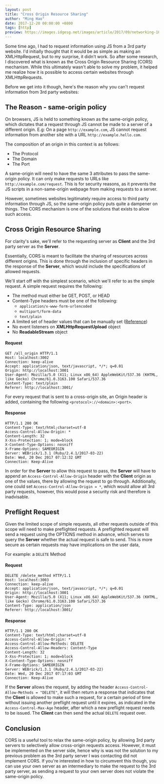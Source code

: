 ```yaml
---
layout: post
title: "Cross Origin Resource Sharing"
author: "Ming Hao"
date: 2017-12-20 00:00:00 +0800
tags: [http]
preview: https://images.idgesg.net/images/article/2017/09/networking-100735059-large.jpg
---
```



Some time ago, I had to request information using JS from a 3rd party website. I'd initially thought that it would be as simple as making an XMLHttpRequest, but to my surprise, it didn't work. So after some research, I discovered what is known as the Cross Origin Resource Sharing (CORS) mechanism. While this ultimately wasn't able to solve my problem, it helped me realize how it is possible to access certain websites through XMLHttpRequests. 

Before we get into it though, here's the reason why you can't request information from 3rd party websites:

## The Reason - same-origin policy
On browsers, JS is held to something known as the same-origin policy, which dictates that a request through JS cannot be made to a server of a different origin. E.g: On a page `http://example.com`, JS cannot request information from another site with a URL `http://example.hello.com`. 

The composition of an origin in this context is as follows: 

+ The Protocol
+ The Domain
+ The Port

 A same-origin will need to have the same 3 attributes to pass the same-origin policy. It can only make requests to URLs like `http://example.com/request`. This is for security reasons, as it prevents the JS scripts in a non-same-origin webpage from making requests to a server. 

However, sometimes websites legitimately require access to third party information through JS, so the same-origin policy puts quite a dampener on things. The CORS mechanism is one of the solutions that exists to allow such access.

## Cross Origin Resource Sharing

For clarity's sake, we'll refer to the requesting server as **Client** and the 3rd party server as the **Server**. 

Essentially, CORS is meant to facilitate the sharing of resources across different origins.  This is done through the inclusion of specific headers in the response of the **Server**, which would include the specifications of allowed requests. 

We'll start off with the simplest scenario, which we'll refer to as the simple request. A simple request requires the following:
+ The method must either be GET, POST, or HEAD
+ Content-Type headers must be one of the following: 
  - `application/x-www-form-urlencoded`
  - `multipart/form-data`
  - `text/plain`
+ A limited set of header values that can be manually set ([Reference](https://developer.mozilla.org/en-US/docs/Web/HTTP/CORS#Simple_requests))
+ No event listeners on **XMLHttpRequestUpload** object
+ No **ReadableStream** object

#### Request
```
GET /all_origin HTTP/1.1
Host: localhost:3002
Connection: keep-alive
Accept: application/json, text/javascript, */*; q=0.01
Origin: http://localhost:3001
User-Agent: Mozilla/5.0 (X11; Linux x86_64) AppleWebKit/537.36 (KHTML, like Gecko) Chrome/61.0.3163.100 Safari/537.36
Content-Type: text/plain
Referer: http://localhost:3001/
```

For every request that is sent to a cross-origin site, an Origin header is added, containing the following `<protocol>://<domain>:<port>`. 


#### Response
```
HTTP/1.1 200 OK
Content-Type: text/html;charset=utf-8
Access-Control-Allow-Origin: *
Content-Length: 32
X-Xss-Protection: 1; mode=block
X-Content-Type-Options: nosniff
X-Frame-Options: SAMEORIGIN
Server: WEBrick/1.3.1 (Ruby/2.4.1/2017-03-22)
Date: Wed, 20 Dec 2017 07:12:32 GMT
Connection: Keep-Alive
```

In order for the **Server** to allow this request to pass, the **Server** will have to append an `Access-Control-Allow-Origin` header with the **Client** origin as one of the values, there by allowing the request to go through. Additionally, one could set `Access-Control-Allow-Origin = *`, which would allow all 3rd party requests, however, this would pose a security risk and therefore is inadvisable.

## Preflight Request
Given the limited scope of simple requests, all other requests outside of this scope will need to make preflighted requests. A preflighted request will send a request using the OPTIONS method in advance, which serves to query the **Server** whether the actual request is safe to send. This is more secure as certain requests may have implications on the user data,

For example: a `DELETE` Method

#### Request
```
DELETE /delete_method HTTP/1.1
Host: localhost:3003
Connection: keep-alive
Accept: application/json, text/javascript, */*; q=0.01
Origin: http://localhost:3001
User-Agent: Mozilla/5.0 (X11; Linux x86_64) AppleWebKit/537.36 (KHTML, like Gecko) Chrome/61.0.3163.100 Safari/537.36
Content-Type: application/json
Referer: http://localhost:3001/
```

#### Response

```
HTTP/1.1 200 OK
Content-Type: text/html;charset=utf-8
Access-Control-Allow-Origin: *
Access-Control-Allow-Methods: DELETE
Access-Control-Allow-Headers: Content-Type
Content-Length: 32
X-Xss-Protection: 1; mode=block
X-Content-Type-Options: nosniff
X-Frame-Options: SAMEORIGIN
Server: WEBrick/1.3.1 (Ruby/2.4.1/2017-03-22)
Date: Wed, 20 Dec 2017 07:17:03 GMT
Connection: Keep-Alive
```
If the **Server** allows the request, by adding the header `Access-Control-Allow-Methods = "DELETE"`, it will then return a response that indicates that the **Client** is allowed to make such a request, for a certain period of time without issuing another preflight request until it expires, as indicated in the `Access-Control-Max-Age` header, after which a new preflight request needs to be issued. The **Client** can then send the actual `DELETE` request over.

## Conclusion
CORS is a useful tool to relax the same-origin policy, by allowing 3rd party servers to selectively allow cross-origin requests access. However, it must be implemented on the server side, hence why is was not the solution to my previous problem as the 3rd party server I was contacting did not implement CORS. If you're interested in how to circumvent this though, you can use your own server as an intermediary to make the request to the 3rd party server, as sending a request to your own server does not violate the same-origin policy.